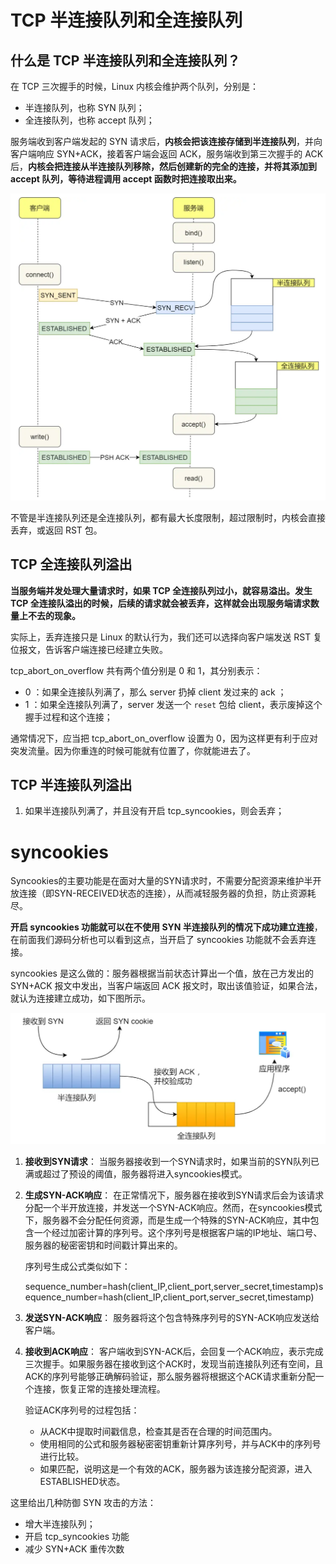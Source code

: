 # TCP 半连接队列和全连接队列

## 什么是 TCP 半连接队列和全连接队列？

在 TCP 三次握手的时候，Linux 内核会维护两个队列，分别是：

- 半连接队列，也称 SYN 队列；
- 全连接队列，也称 accept 队列；

服务端收到客户端发起的 SYN 请求后，**内核会把该连接存储到半连接队列**，并向客户端响应 SYN+ACK，接着客户端会返回 ACK，服务端收到第三次握手的 ACK 后，**内核会把连接从半连接队列移除，然后创建新的完全的连接，并将其添加到 accept 队列，等待进程调用 accept 函数时把连接取出来。**

<img src="./page/image-20240527104250289.png" alt="image-20240527104250289" style="zoom:67%;" />

不管是半连接队列还是全连接队列，都有最大长度限制，超过限制时，内核会直接丢弃，或返回 RST 包。

## TCP 全连接队列溢出

**当服务端并发处理大量请求时，如果 TCP 全连接队列过小，就容易溢出。发生 TCP 全连接队溢出的时候，后续的请求就会被丢弃，这样就会出现服务端请求数量上不去的现象。**

实际上，丢弃连接只是 Linux 的默认行为，我们还可以选择向客户端发送 RST 复位报文，告诉客户端连接已经建立失败。

tcp_abort_on_overflow 共有两个值分别是 0 和 1，其分别表示：

- 0 ：如果全连接队列满了，那么 server 扔掉 client 发过来的 ack ；
- 1 ：如果全连接队列满了，server 发送一个 `reset` 包给 client，表示废掉这个握手过程和这个连接；

通常情况下，应当把 tcp_abort_on_overflow 设置为 0，因为这样更有利于应对突发流量。因为你重连的时候可能就有位置了，你就能进去了。

## TCP 半连接队列溢出

1. 如果半连接队列满了，并且没有开启 tcp_syncookies，则会丢弃；

# syncookies 

Syncookies的主要功能是在面对大量的SYN请求时，不需要分配资源来维护半开放连接（即SYN-RECEIVED状态的连接），从而减轻服务器的负担，防止资源耗尽。

**开启 syncookies 功能就可以在不使用 SYN 半连接队列的情况下成功建立连接**，在前面我们源码分析也可以看到这点，当开启了 syncookies 功能就不会丢弃连接。

syncookies 是这么做的：服务器根据当前状态计算出一个值，放在己方发出的 SYN+ACK 报文中发出，当客户端返回 ACK 报文时，取出该值验证，如果合法，就认为连接建立成功，如下图所示。



![image-20240527105056634](./page/image-20240527105056634.png)



1. **接收到SYN请求**： 当服务器接收到一个SYN请求时，如果当前的SYN队列已满或超过了预设的阈值，服务器将进入syncookies模式。

2. **生成SYN-ACK响应**： 在正常情况下，服务器在接收到SYN请求后会为该请求分配一个半开放连接，并发送一个SYN-ACK响应。然而，在syncookies模式下，服务器不会分配任何资源，而是生成一个特殊的SYN-ACK响应，其中包含一个经过加密计算的序列号。这个序列号是根据客户端的IP地址、端口号、服务器的秘密密钥和时间戳计算出来的。

   序列号生成公式类似如下：

   sequence_number=hash(client_IP,client_port,server_secret,timestamp)sequence_number=hash(client_IP,client_port,server_secret,timestamp)

3. **发送SYN-ACK响应**： 服务器将这个包含特殊序列号的SYN-ACK响应发送给客户端。

4. **接收到ACK响应**： 客户端收到SYN-ACK后，会回复一个ACK响应，表示完成三次握手。如果服务器在接收到这个ACK时，发现当前连接队列还有空间，且ACK的序列号能够正确解码验证，那么服务器将根据这个ACK请求重新分配一个连接，恢复正常的连接处理流程。

   验证ACK序列号的过程包括：

   - 从ACK中提取时间戳信息，检查其是否在合理的时间范围内。
   - 使用相同的公式和服务器秘密密钥重新计算序列号，并与ACK中的序列号进行比较。
   - 如果匹配，说明这是一个有效的ACK，服务器为该连接分配资源，进入ESTABLISHED状态。

这里给出几种防御 SYN 攻击的方法：

- 增大半连接队列；
- 开启 tcp_syncookies 功能
- 减少 SYN+ACK 重传次数